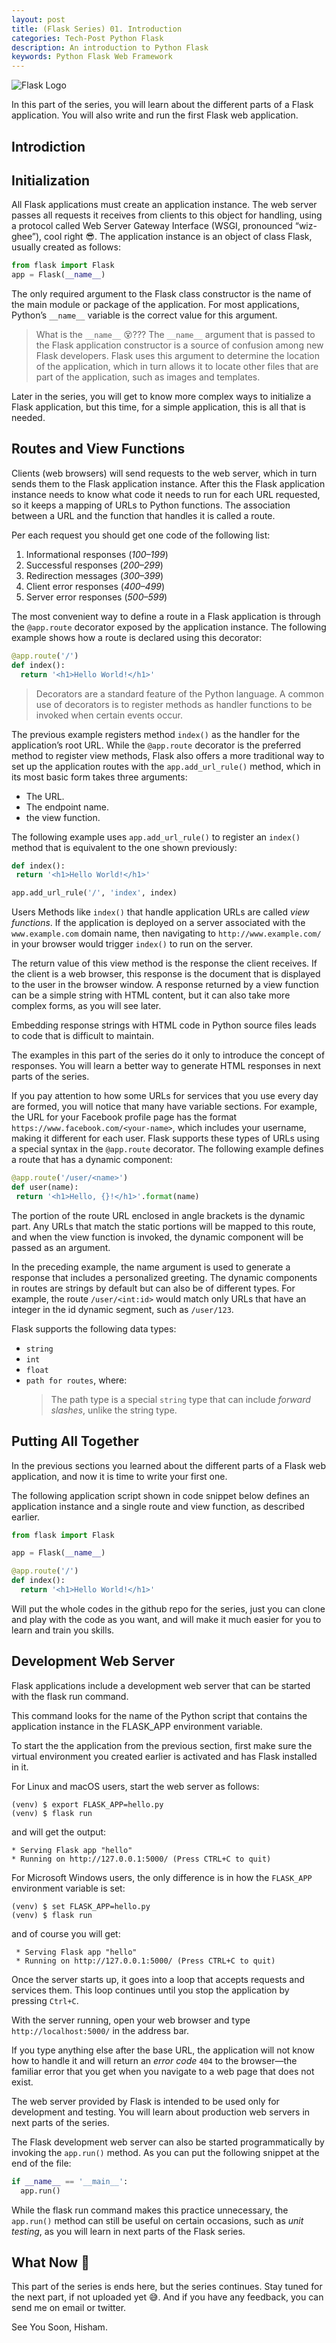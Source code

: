 ```yaml
---
layout: post
title: (Flask Series) 01. Introduction
categories: Tech-Post Python Flask
description: An introduction to Python Flask
keywords: Python Flask Web Framework
---
```


![Flask Logo](/images/blog/closure.jpeg)


In this part of the series, you will learn about the different parts of a Flask application. You will
also write and run the first Flask web application.


## Introdiction



## Initialization

All Flask applications must create an application instance. The web server passes all 
requests it receives from clients to this object for handling, using a protocol called 
Web Server Gateway Interface (WSGI, pronounced “wiz-ghee”), cool right 😎.
The application  instance is an object of class Flask, usually created as follows:

```python
from flask import Flask
app = Flask(__name__)

```

The only required argument to the Flask class constructor is the name of the main
module or package of the application. For most applications, Python’s `__name__` 
variable is the correct value for this argument.

  > What is the `__name__` 😵???
  > The `__name__` argument that is passed to the Flask application constructor is a source of confusion among new Flask developers.
  > Flask uses this argument to determine the location of the application, which in turn allows it to locate other files that are part of the application, such as images and templates.

Later in the series, you will get to know more complex ways to initialize a Flask application,
but this time, for a simple application, this is all that is needed.



## Routes and View Functions

Clients (web browsers) will send requests to the web server, which in turn sends
them to the Flask application instance. After this the Flask application instance
needs to know what code it needs to run for each URL requested,
so it keeps a mapping of URLs to Python functions. The association between a URL and the function that handles it is called a route.

Per each request you should get one code of the following list:
1. Informational responses (_100–199_)
2. Successful responses (_200–299_)
3. Redirection messages (_300–399_)
4. Client error responses (_400–499_)
5. Server error responses (_500–599_)


The most convenient way to define a route in a Flask application is through the
`@app.route` decorator exposed by the application instance. The following example
shows how a route is declared using this decorator:

```python
@app.route('/')
def index():
  return '<h1>Hello World!</h1>'
```

> Decorators are a standard feature of the Python language.
> A common use of decorators is to register methods as handler functions to be invoked when certain events occur.

The previous example registers method `index()` as the handler for the application’s
root URL. While the `@app.route` decorator is the preferred method to register view
methods, Flask also offers a more traditional way to set up the application routes
with the `app.add_url_rule()` method, which in its most basic form takes three arguments:
* The URL.
* The endpoint name.
* the view function.

The following example uses `app.add_url_rule()` to register an `index()` method that is equivalent to the one shown previously:

```python
def index():
 return '<h1>Hello World!</h1>'

app.add_url_rule('/', 'index', index)
```

Users Methods like `index()` that handle application URLs are called *view functions*.
If the application is deployed on a server associated with the `www.example.com` domain
name, then navigating to `http://www.example.com/` in your browser would trigger
`index()` to run on the server.

The return value of this view method is the response the client receives.
If the client is a web browser, this response is the document that is displayed to 
the user in the browser window. 
A response returned by a view function can be a simple string with HTML content, 
but it can also take more complex forms, as you will see later.


Embedding response strings with HTML code in Python source files leads 
to code that is difficult to maintain. 

The examples in this part of the series do it only to introduce the concept of responses. 
You will learn a better way to generate HTML responses in next parts of the series.


If you pay attention to how some URLs for services that you use every day are formed, 
you will notice that many have variable sections. 
For example, the URL for your Facebook profile page has the format 
`https://www.facebook.com/<your-name>`, 
which includes your username, making it different for each user. 
Flask supports these types of URLs using a special syntax in the `@app.route` decorator. 
The following example defines a route that has a dynamic component:

```python
@app.route('/user/<name>')
def user(name):
 return '<h1>Hello, {}!</h1>'.format(name)
```

The portion of the route URL enclosed in angle brackets is the dynamic part. 
Any URLs that match the static portions will be mapped to this route, 
and when the view function is invoked, the dynamic component will be passed as an argument. 

In the preceding example, 
the name argument is used to generate a response that includes a personalized greeting. 
The dynamic components in routes are strings by default but can also be of different types. 
For example, the route `/user/<int:id>` would match only URLs that have an integer 
in the id dynamic segment, such as `/user/123`.

Flask supports the following data types:
* `string`
* `int`
* `float`
* `path for routes`, where:
  > The path type is a special `string` type that can include _forward slashes_, unlike the string type.



## Putting All Together

In the previous sections you learned about the different parts of a Flask web application,
and now it is time to write your first one.

The following application script shown in code snippet below defines
an application instance and a single route and view function, as described earlier.

```python
from flask import Flask

app = Flask(__name__)

@app.route('/')
def index():
  return '<h1>Hello World!</h1>'
```

Will put the whole codes in the github repo for the series, 
just you can clone and play with the code as you want, 
and will make it much easier for you to learn and train you skills.



## Development Web Server

Flask applications include a development web server 
that can be started with the flask run command. 

This command looks for the name of the Python script that contains 
the application instance in the FLASK_APP environment variable.

To start the the application from the previous section, 
first make sure the virtual environment you created earlier is activated 
and has Flask installed in it. 

For Linux and macOS users, start the web server as follows:

```shell
(venv) $ export FLASK_APP=hello.py
(venv) $ flask run
```

and will get the output:
```
* Serving Flask app "hello"
* Running on http://127.0.0.1:5000/ (Press CTRL+C to quit)
```

For Microsoft Windows users, the only difference is in how 
the `FLASK_APP` environment variable is set:

```shell
(venv) $ set FLASK_APP=hello.py
(venv) $ flask run
```

and of course you will get:
```
 * Serving Flask app "hello"
 * Running on http://127.0.0.1:5000/ (Press CTRL+C to quit)
```

Once the server starts up, it goes into a loop that accepts requests and services them.
This loop continues until you stop the application by pressing `Ctrl+C`.

With the server running, open your web browser and type `http://localhost:5000/`
in the address bar.


If you type anything else after the base URL, the application will not know how to
handle it and will return an *error code* `404` to the browser—the familiar error that
you get when you navigate to a web page that does not exist.

The web server provided by Flask is intended to be used only for development and testing.
You will learn about production web servers in next parts of the series.


The Flask development web server can also be started programmatically
by invoking the `app.run()` method. As you can put the following snippet at the end of the file:

```python
if __name__ == '__main__':
  app.run()
```

While the flask run command makes this practice unnecessary,
the `app.run()` method can still be useful on certain occasions, such
as _unit testing_, as you will learn in next parts of the Flask series.


## What Now 🤔

This part of the series is ends here, but the series continues.
Stay tuned for the next part, if not uploaded yet 😅.
And if you have any feedback, you can send me on email or twitter.

See You Soon,
Hisham.